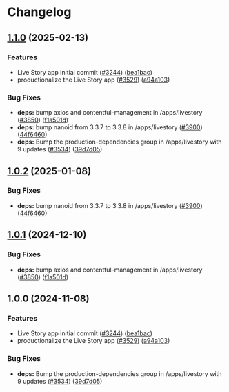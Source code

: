 # Changelog

## [1.1.0](https://github.com/tzjames/contentful-marketplace-partner-apps/compare/ls-contentful-app-v1.0.2...ls-contentful-app-v1.1.0) (2025-02-13)


### Features

* Live Story app initial commit ([#3244](https://github.com/tzjames/contentful-marketplace-partner-apps/issues/3244)) ([bea1bac](https://github.com/tzjames/contentful-marketplace-partner-apps/commit/bea1bacb12a9cee8d893c4b75a8584fa7ed9a5af))
* productionalize the Live Story app ([#3529](https://github.com/tzjames/contentful-marketplace-partner-apps/issues/3529)) ([a94a103](https://github.com/tzjames/contentful-marketplace-partner-apps/commit/a94a103b065bbf4d7cd3100c7a5cd6ea5d8439f3))


### Bug Fixes

* **deps:** bump axios and contentful-management in /apps/livestory ([#3850](https://github.com/tzjames/contentful-marketplace-partner-apps/issues/3850)) ([f1a501d](https://github.com/tzjames/contentful-marketplace-partner-apps/commit/f1a501dfb1c86f5e74cecf69dd73d5abebb3fbf8))
* **deps:** bump nanoid from 3.3.7 to 3.3.8 in /apps/livestory ([#3900](https://github.com/tzjames/contentful-marketplace-partner-apps/issues/3900)) ([44f6460](https://github.com/tzjames/contentful-marketplace-partner-apps/commit/44f6460ba54fadca271036f7b1cb0efd81216035))
* **deps:** Bump the production-dependencies group in /apps/livestory with 9 updates ([#3534](https://github.com/tzjames/contentful-marketplace-partner-apps/issues/3534)) ([39d7d05](https://github.com/tzjames/contentful-marketplace-partner-apps/commit/39d7d050248c784a7b7afdac48d08b5e0eb26ea6))

## [1.0.2](https://github.com/contentful/marketplace-partner-apps/compare/ls-contentful-app-v1.0.1...ls-contentful-app-v1.0.2) (2025-01-08)


### Bug Fixes

* **deps:** bump nanoid from 3.3.7 to 3.3.8 in /apps/livestory ([#3900](https://github.com/contentful/marketplace-partner-apps/issues/3900)) ([44f6460](https://github.com/contentful/marketplace-partner-apps/commit/44f6460ba54fadca271036f7b1cb0efd81216035))

## [1.0.1](https://github.com/contentful/marketplace-partner-apps/compare/ls-contentful-app-v1.0.0...ls-contentful-app-v1.0.1) (2024-12-10)


### Bug Fixes

* **deps:** bump axios and contentful-management in /apps/livestory ([#3850](https://github.com/contentful/marketplace-partner-apps/issues/3850)) ([f1a501d](https://github.com/contentful/marketplace-partner-apps/commit/f1a501dfb1c86f5e74cecf69dd73d5abebb3fbf8))

## 1.0.0 (2024-11-08)


### Features

* Live Story app initial commit ([#3244](https://github.com/contentful/marketplace-partner-apps/issues/3244)) ([bea1bac](https://github.com/contentful/marketplace-partner-apps/commit/bea1bacb12a9cee8d893c4b75a8584fa7ed9a5af))
* productionalize the Live Story app ([#3529](https://github.com/contentful/marketplace-partner-apps/issues/3529)) ([a94a103](https://github.com/contentful/marketplace-partner-apps/commit/a94a103b065bbf4d7cd3100c7a5cd6ea5d8439f3))


### Bug Fixes

* **deps:** Bump the production-dependencies group in /apps/livestory with 9 updates ([#3534](https://github.com/contentful/marketplace-partner-apps/issues/3534)) ([39d7d05](https://github.com/contentful/marketplace-partner-apps/commit/39d7d050248c784a7b7afdac48d08b5e0eb26ea6))
